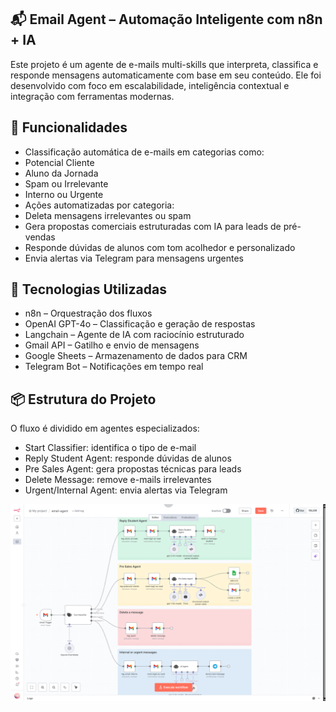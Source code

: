 ## 📬 Email Agent – Automação Inteligente com n8n + IA
Este projeto é um agente de e-mails multi-skills que interpreta, classifica e responde mensagens automaticamente com base em seu conteúdo. Ele foi desenvolvido com foco em escalabilidade, inteligência contextual e integração com ferramentas modernas.

## 🚀 Funcionalidades
- Classificação automática de e-mails em categorias como:
- Potencial Cliente
- Aluno da Jornada
- Spam ou Irrelevante
- Interno ou Urgente
- Ações automatizadas por categoria:
- Deleta mensagens irrelevantes ou spam
- Gera propostas comerciais estruturadas com IA para leads de pré-vendas
- Responde dúvidas de alunos com tom acolhedor e personalizado
- Envia alertas via Telegram para mensagens urgentes

## 🧠 Tecnologias Utilizadas
- n8n – Orquestração dos fluxos
- OpenAI GPT-4o – Classificação e geração de respostas
- Langchain – Agente de IA com raciocínio estruturado
- Gmail API – Gatilho e envio de mensagens
- Google Sheets – Armazenamento de dados para CRM
- Telegram Bot – Notificações em tempo real

## 📦 Estrutura do Projeto
O fluxo é dividido em agentes especializados:
- Start Classifier: identifica o tipo de e-mail
- Reply Student Agent: responde dúvidas de alunos
- Pre Sales Agent: gera propostas técnicas para leads
- Delete Message: remove e-mails irrelevantes
- Urgent/Internal Agent: envia alertas via Telegram


<p align="center">
  <img src="ESTRUTURA_FINAL.png" >
</p>
